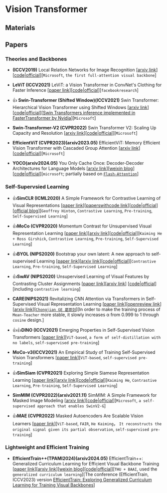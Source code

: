 # Vision Transformer

## Materials

## Papers

### Theories and Backbones

* **(ICCV2019)** Local Relation Networks for Image Recognition [[arxiv link](https://arxiv.org/abs/1904.11491)][[code|official](https://github.com/microsoft/Swin-Transformer/tree/LR-Net)][`Microsoft`, `the first full-attention visual backbone`]

* **LeViT (ICCV2021)** LeViT: a Vision Transformer in ConvNet's Clothing for Faster Inference [[paper link](https://openaccess.thecvf.com/content/ICCV2021/html/Graham_LeViT_A_Vision_Transformer_in_ConvNets_Clothing_for_Faster_Inference_ICCV_2021_paper.html)][[code|official](https://github.com/facebookresearch/LeViT)][`facebookresearch`]

* 👍 **Swin-Transformer (Shifted Window)(ICCV2021)** Swin Transformer: Hierarchical Vision Transformer using Shifted Windows [[arxiv link](https://arxiv.org/abs/2103.14030)][[code|official](https://github.com/microsoft/swin-transformer)][[Swin Transformers inference implemented in FasterTransformer by Nvidia](https://github.com/NVIDIA/FasterTransformer/blob/main/docs/swin_guide.md)][`Microsoft`]

* **Swin-Transformer-V2 (CVPR2022)** Swin Transformer V2: Scaling Up Capacity and Resolution [[arxiv link](https://arxiv.org/abs/2111.09883)][[code|official](https://github.com/microsoft/swin-transformer)][`Microsoft`]

* **EfficientViT (CVPR2023)(arxiv2023.05)** EfficientViT: Memory Efficient Vision Transformer with Cascaded Group Attention [[arxiv link](https://arxiv.org/abs/2305.07027)][[code|official](https://github.com/microsoft/Cream/tree/main/EfficientViT)][`Microsoft`]

* **YOCO(arxiv2024.05)** You Only Cache Once: Decoder-Decoder Architectures for Language Models [[arxiv link](https://arxiv.org/abs/2405.05254)][[weixin blog](https://mp.weixin.qq.com/s/X4HSyEreN4L4xTizC-_mow)][[code|official](https://github.com/microsoft/unilm/tree/master/YOCO)][`microsoft`; partially based on [`Flash-Attention`](https://github.com/Dao-AILab/flash-attention)]


### Self-Supervsied Learning

* 👍**SimCLR (ICML2020)** A Simple Framework for Contrastive Learning of Visual Representations [[paper link](http://proceedings.mlr.press/v119/chen20j.html)][[paperswithcode link](https://paperswithcode.com/paper/a-simple-framework-for-contrastive-learning)][[code|official](https://github.com/google-research/simclr)][[official blog](https://blog.research.google/2020/04/advancing-self-supervised-and-semi.html)][`Geoffrey Hinton`, `Contrastive Learning`, `Pre-training`, `Self-Supervised Learning`]

* 👍**MoCo (CVPR2020)** Momentum Contrast for Unsupervised Visual Representation Learning [[paper link](https://openaccess.thecvf.com/content_CVPR_2020/html/He_Momentum_Contrast_for_Unsupervised_Visual_Representation_Learning_CVPR_2020_paper.html)][[arxiv link](http://arxiv.org/abs/1911.05722)][[code|official](https://github.com/facebookresearch/moco)][`Kaiming He + Ross Girshick`, `Contrastive Learning`, `Pre-training`, `Self-Supervised Learning`]

* 👍**BYOL (NIPS2020)** Bootstrap your own latent: A new approach to self-supervised Learning [[paper link](https://papers.nips.cc/paper/2020/hash/f3ada80d5c4ee70142b17b8192b2958e-Abstract.html)][[arxiv link](https://arxiv.org/abs/2006.07733)][[code|official](https://github.com/deepmind/deepmind-research/tree/master/byol)][`Contrastive Learning`, `Pre-training`, `Self-Supervised Learning`]

* 👍**SwAV (NIPS2020)** Unsupervised Learning of Visual Features by Contrasting Cluster Assignments [[paper link](https://proceedings.neurips.cc/paper/2020/hash/70feb62b69f16e0238f741fab228fec2-Abstract.html)][[arxiv link](https://arxiv.org/abs/2006.09882)]
[[code|official](https://github.com/facebookresearch/swav)][including `contrastive learning`]

* **CARE(NIPS2021)** Revitalizing CNN Attention via Transformers in Self-Supervised Visual Representation Learning [[paper link](https://proceedings.neurips.cc/paper_files/paper/2021/hash/21be992eb8016e541a15953eee90760e-Abstract.html)][[openreview link](https://openreview.net/forum?id=sRojdWhXJx)][[arxiv link](https://arxiv.org/abs/2110.05340)][[`Chongjian GE 葛崇剑`](https://chongjiange.github.io/)][In order to make the training process of `Mean-Teacher` more stable, it slowly increases α from 0.999 to 1 through `cosine` design.]

* 👍👍**DINO (ICCV2021)** Emerging Properties in Self-Supervised Vision Transformers [[paper link](https://openaccess.thecvf.com/content/ICCV2021/html/Caron_Emerging_Properties_in_Self-Supervised_Vision_Transformers_ICCV_2021_paper.html)][`ViT-based`, `a form of self-distillation with no labels`, `self-supervised pre-training`]

* **MoCo-v3(ICCV2021)** An Empirical Study of Training Self-Supervised Vision Transformers [[paper link](https://openaccess.thecvf.com/content/ICCV2021/html/Chen_An_Empirical_Study_of_Training_Self-Supervised_Vision_Transformers_ICCV_2021_paper.html)][`ViT-based`, `self-supervised pre-training`]

* 👍**SimSiam (CVPR2021)** Exploring Simple Siamese Representation Learning [[paper link](https://openaccess.thecvf.com/content/CVPR2021/html/Chen_Exploring_Simple_Siamese_Representation_Learning_CVPR_2021_paper.html)][[arxiv link](https://arxiv.org/abs/2011.10566)][[code|official](https://github.com/facebookresearch/simsiam)][`Kaiming He`, `Contrastive Learning`, `Pre-training`, `Self-Supervised Learning`]

* **SimMIM (CVPR2022)(arxiv2021.11)** SimMIM: A Simple Framework for Masked Image Modeling [[arxiv link](https://arxiv.org/abs/2111.09886)][[code|official](https://github.com/microsoft/SimMIM)][`Microsoft`, `a self-supervised approach that enables SwinV2-G`]

* 👍**MAE (CVPR2022)** Masked Autoencoders Are Scalable Vision Learners [[paper link](https://openaccess.thecvf.com/content/CVPR2022/html/He_Masked_Autoencoders_Are_Scalable_Vision_Learners_CVPR_2022_paper.html)][`ViT-based`, `FAIR`, `He Kaiming`， `It reconstructs the original signal given its partial observation`, `self-supervised pre-training`]


### Lightweight and Efficient Training 

* **EfficientTrain++(TPAMI2024)(arxiv2024.05)** EfficientTrain++: Generalized Curriculum Learning for Efficient Visual Backbone Training [[paper link](https://ieeexplore.ieee.org/abstract/document/10530470/)][[arxiv link](https://arxiv.org/pdf/2405.08768)][[weixin blog](https://mp.weixin.qq.com/s/FJj0F2NcW9ftmT_lbO1R3w)][[code|official](https://github.com/LeapLabTHU/EfficientTrain)][`THU + BAAI`, used the `generalized curriculum learning`][The conference (EfficientTrain, ICCV2023) version [EfficientTrain: Exploring Generalized Curriculum Learning for Training Visual Backbones](https://arxiv.org/abs/2211.09703)]

